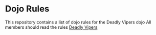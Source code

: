 Dojo Rules
==========

This repository contains a list of dojo rules for the Deadly Vipers dojo
All members should read the rules
[Deadly Vipers](https://github.com/deadlyvipers)
